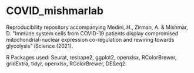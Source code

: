 # COVID_mishmarlab
Reproducibility repository accompanying Medini, H., Zirman, A. &amp; Mishmar, D. "Immune system cells from COVID-19 patients display compromised mitochondrial-nuclear expression co-regulation and rewiring towards glycolysis"  iScience (2021).

R Packages used:
Seurat, reshape2, ggplot2, openxlsx, RColorBrewer, gridExtra, tidyr, openxlsx, RColorBrewer, DESeq2.

